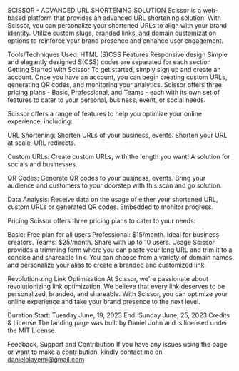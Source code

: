 SCISSOR - ADVANCED URL SHORTENING SOLUTION
Scissor is a web-based platform that provides an advanced URL shortening solution. With Scissor, you can personalize your shortened URLs to align with your brand identity. Utilize custom slugs, branded links, and domain customization options to reinforce your brand presence and enhance user engagement.

Tools/Techniques Used:
HTML
(S)CSS
Features
Responsive design
Simple and elegantly designed
S(CSS) codes are separated for each section
Getting Started with Scissor
To get started, simply sign up and create an account. Once you have an account, you can begin creating custom URLs, generating QR codes, and monitoring your analytics. Scissor offers three pricing plans - Basic, Professional, and Teams - each with its own set of features to cater to your personal, business, event, or social needs.

Scissor offers a range of features to help you optimize your online experience, including:

URL Shortening: Shorten URLs of your business, events. Shorten your URL at scale, URL redirects.

Custom URLs: Create custom URLs, with the length you want! A solution for socials and businesses.

QR Codes: Generate QR codes to your business, events. Bring your audience and customers to your doorstep with this scan and go solution.

Data Analysis: Receive data on the usage of either your shortened URL, custom URLs or generated QR codes. Embedded to monitor progress.

Pricing
Scissor offers three pricing plans to cater to your needs:

Basic: Free plan for all users
Professional: $15/month. Ideal for business creators.
Teams: $25/month. Share with up to 10 users.
Usage
Scissor provides a trimming form where you can paste your long URL and trim it to a concise and shareable link. You can choose from a variety of domain names and personalize your alias to create a branded and customized link.

Revolutionizing Link Optimization
At Scissor, we're passionate about revolutionizing link optimization. We believe that every link deserves to be personalized, branded, and shareable. With Scissor, you can optimize your online experience and take your brand presence to the next level.

Duration
Start: Tuesday June, 19, 2023
End: Sunday June, 25, 2023
Credits & License
The landing page was built by Daniel John and is licensed under the MIT License.

Feedback, Support and Contribution
If you have any issues using the page or want to make a contribution, kindly contact me on danielolayemi@gmail.com